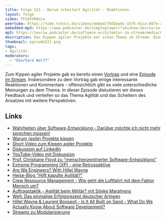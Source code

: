 ```yaml
---
title: Folge 221 - Warum scheitert Agilität - Reaktionen
layout: folge
video: TFCAYVKWsLw
peertube: https://tube.tchncs.de/videos/embed/74d1badc-1576-41ca-887e-aec951aa18a1
embedded-mp3: https://www.podcaster.de/simpleplayer/?id=show~1evriw~software-architektur-im-stream~pod-4d5372c67231f806369ea95acf&v=1718975631
mp3: https://1evriw.podcaster.de/software-architektur-im-stream/media/Warum_scheitert_Agilitaet_-_Reaktionen.mp3
description: Das Kippen agiler Projekte war schon Thema im Stream. Diese Episode diskutiert das Feedback dazu.
thumbnail: episode221.png
tags:
- Agilität
moderators:
  - "Eberhard Wolff"
---
```


Zum Kippen agiler Projekte gab es bereits einen
[Vortrag](/2024/05/24/episode217.html) und eine [Episode im
Stream](/2023/02/17/folge152.html). Insbesondere zu dem Vortrag gab
einige interessante Reaktionen und Kommentare - offensichtlich gibt es
viele unterschiedliche Meinungen zu dem Thema. In dieser Episode
diskutieren wir dieses Feedback und vertiefen so das Thema Agilität
und das Scheitern des Ansatzes mit weitere Perspektiven.

## Links

- [Wahrheiten über Software-Entwicklung - Darüber möchte ich nicht mehr sprechen müssen!](https://software-architektur.tv/2024/04/02/folge211.html)
- [Warum (agile) Projekte kippen](https://software-architektur.tv/2024/05/24/episode217.html) 
- [Short Video zum Kippen agiler Projekte](https://www.youtube.com/shorts/ooAITrKZZ6o)
- [Diskussion auf LinkedIn](https://www.linkedin.com/posts/eberhardwolff_agil-agilitaeut-activity-7200753216265801728-9rAV)
- [YouTube-Video mit Diskussion](https://www.youtube.com/watch?v=23eYToc8Bxg)
- [Prof. Christiane Floyd zu "menschenzentrierter Software-Entwicklung"](https://software-architektur.tv/2021/07/09/folge66.html)
- [Extreme Programming (XP) - eine Retrospektive](https://software-architektur.tv/2023/01/20/folge148.html)
- [Are We Engineers? With Hillel Wayne](https://software-architektur.tv/2024/03/27/folge209.html)
- [Heise-Blog "Hilft kaputte Agilität?"](https://www.heise.de/blog/Hilft-kaputte-Agilitaet-4599441.html)
- [Crew Ressource Management - Wie geht die Luftfahrt mit dem Faktor Mensch um?](https://software-architektur.tv/2023/08/11/folge178.html)
- [Auftragstaktik - Agilität beim Militär? mit Sönke Marahrens](https://software-architektur.tv/2022/11/04/folge141.html)
- [Welt: Das einmalige Erfolgsrezept deutscher Armeen](https://www.welt.de/geschichte/article251681546/Militaergeschichte-Das-einmalige-Erfolgsgeheimnis-deutscher-Armeen.html)
- [Hillel Wayne & Laurent Bossavit - Is It All Built on Sand - What Do We Actually Know About Software Development?](https://software-architektur.tv/2021/10/25/episode86.html)
- [Streams zu Modularisierung](https://software-architektur.tv/tags.html#Modularisierung)

